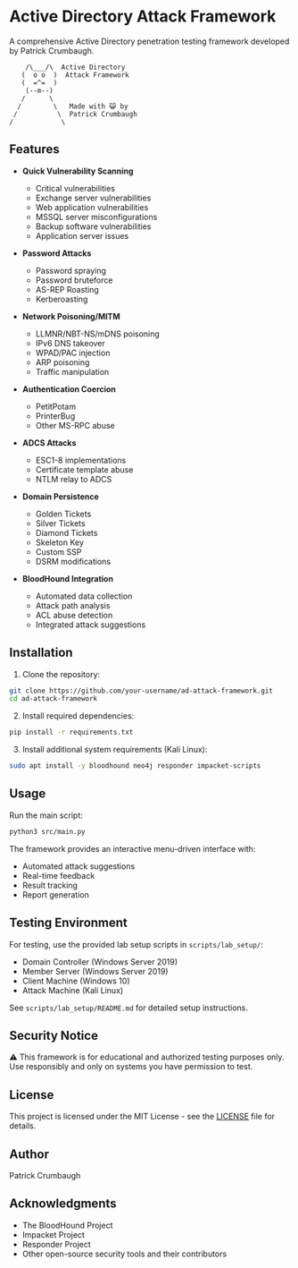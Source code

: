 # Active Directory Attack Framework

A comprehensive Active Directory penetration testing framework developed by Patrick Crumbaugh.

```
    /\___/\  Active Directory
   (  o o  )  Attack Framework
   (  =^=  ) 
    (--m--)  
   /      \    
  /        \   Made with 😺 by
 /          \  Patrick Crumbaugh
/            \ 
```

## Features

- **Quick Vulnerability Scanning**
  - Critical vulnerabilities
  - Exchange server vulnerabilities
  - Web application vulnerabilities
  - MSSQL server misconfigurations
  - Backup software vulnerabilities
  - Application server issues

- **Password Attacks**
  - Password spraying
  - Password bruteforce
  - AS-REP Roasting
  - Kerberoasting

- **Network Poisoning/MITM**
  - LLMNR/NBT-NS/mDNS poisoning
  - IPv6 DNS takeover
  - WPAD/PAC injection
  - ARP poisoning
  - Traffic manipulation

- **Authentication Coercion**
  - PetitPotam
  - PrinterBug
  - Other MS-RPC abuse

- **ADCS Attacks**
  - ESC1-8 implementations
  - Certificate template abuse
  - NTLM relay to ADCS

- **Domain Persistence**
  - Golden Tickets
  - Silver Tickets
  - Diamond Tickets
  - Skeleton Key
  - Custom SSP
  - DSRM modifications

- **BloodHound Integration**
  - Automated data collection
  - Attack path analysis
  - ACL abuse detection
  - Integrated attack suggestions

## Installation

1. Clone the repository:
```bash
git clone https://github.com/your-username/ad-attack-framework.git
cd ad-attack-framework
```

2. Install required dependencies:
```bash
pip install -r requirements.txt
```

3. Install additional system requirements (Kali Linux):
```bash
sudo apt install -y bloodhound neo4j responder impacket-scripts
```

## Usage

Run the main script:
```bash
python3 src/main.py
```

The framework provides an interactive menu-driven interface with:
- Automated attack suggestions
- Real-time feedback
- Result tracking
- Report generation

## Testing Environment

For testing, use the provided lab setup scripts in `scripts/lab_setup/`:
- Domain Controller (Windows Server 2019)
- Member Server (Windows Server 2019)
- Client Machine (Windows 10)
- Attack Machine (Kali Linux)

See `scripts/lab_setup/README.md` for detailed setup instructions.

## Security Notice

⚠️ This framework is for educational and authorized testing purposes only. Use responsibly and only on systems you have permission to test.

## License

This project is licensed under the MIT License - see the [LICENSE](LICENSE) file for details.

## Author

Patrick Crumbaugh

## Acknowledgments

- The BloodHound Project
- Impacket Project
- Responder Project
- Other open-source security tools and their contributors 
